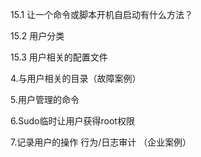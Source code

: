 15.1 让一个命令或脚本开机自启动有什么方法？

15.2 用户分类

15.3 用户相关的配置文件

4.与用户相关的目录（故障案例）

5.用户管理的命令

6.Sudo临时让用户获得root权限

7.记录用户的操作 行为/日志审计 （企业案例）


